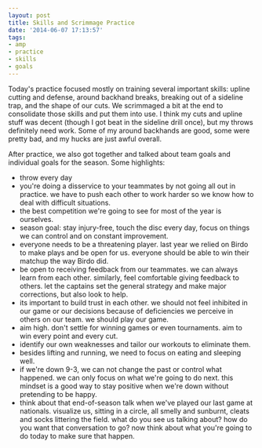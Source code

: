 ```yaml
---
layout: post
title: Skills and Scrimmage Practice
date: '2014-06-07 17:13:57'
tags:
- amp
- practice
- skills
- goals
---
```


Today's practice focused mostly on training several important skills: upline cutting and defense, around backhand breaks, breaking out of a sideline trap, and the shape of our cuts. We scrimmaged a bit at the end to consolidate those skills and put them into use. I think my cuts and upline stuff was decent (though I got beat in the sideline drill once), but my throws definitely need work. Some of my around backhands are good, some were pretty bad, and my hucks are just awful overall. 

After practice, we also got together and talked about team goals and individual goals for the season. Some highlights:

- throw every day
- you're doing a disservice to your teammates by not going all out in practice. we have to push each other to work harder so we know how to deal with difficult situations. 
- the best competition we're going to see for most of the year is ourselves. 
- season goal: stay injury-free, touch the disc every day, focus on things we can control and on constant improvement.
- everyone needs to be a threatening player. last year we relied on Birdo to make plays and be open for us. everyone should be able to win their matchup the way Birdo did.
- be open to receiving feedback from our teammates. we can always learn from each other. similarly, feel comfortable giving feedback to others. let the captains set the general strategy and make major corrections, but also look to help.
- its important to build trust in each other. we should not feel inhibited in our game or our decisions because of deficiencies we perceive in others on our team. we should play our game.
- aim high. don't settle for winning games or even tournaments. aim to win every point and every cut.
- identify our own weaknesses and tailor our workouts to eliminate them.
- besides lifting and running, we need to focus on eating and sleeping well.
- if we're down 9-3, we can not change the past or control what happened. we can only focus on what we're going to do next. this mindset is a good way to stay positive when we're down without pretending to be happy.
- think about that end-of-season talk when we've played our last game at nationals. visualize us, sitting in a circle, all smelly and sunburnt, cleats and socks littering the field. what do you see us talking about? how do you want that conversation to go? now think about what you're going to do today to make sure that happen.
